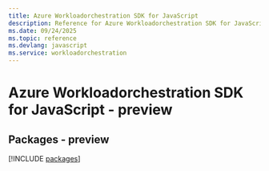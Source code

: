 ```yaml
---
title: Azure Workloadorchestration SDK for JavaScript
description: Reference for Azure Workloadorchestration SDK for JavaScript
ms.date: 09/24/2025
ms.topic: reference
ms.devlang: javascript
ms.service: workloadorchestration
---
```

# Azure Workloadorchestration SDK for JavaScript - preview
## Packages - preview
[!INCLUDE [packages](workloadorchestration-index.md)]
